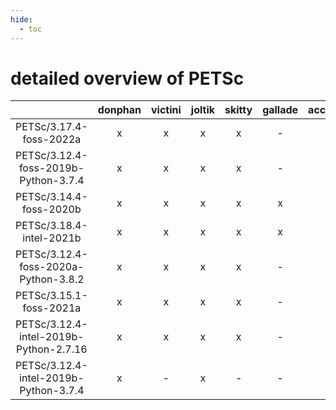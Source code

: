 ```yaml
---
hide:
  - toc
---
```


detailed overview of PETSc
==========================

| |donphan|victini|joltik|skitty|gallade|accelgor|swalot|doduo|
| :---: | :---: | :---: | :---: | :---: | :---: | :---: | :---: | :---: |
|PETSc/3.17.4-foss-2022a|x|x|x|x|-|x|x|x|
|PETSc/3.12.4-foss-2019b-Python-3.7.4|x|x|x|x|-|x|x|x|
|PETSc/3.14.4-foss-2020b|x|x|x|x|x|-|x|x|
|PETSc/3.18.4-intel-2021b|x|x|x|x|x|x|x|x|
|PETSc/3.12.4-foss-2020a-Python-3.8.2|x|x|x|x|-|-|x|x|
|PETSc/3.15.1-foss-2021a|x|x|x|x|-|-|x|x|
|PETSc/3.12.4-intel-2019b-Python-2.7.16|x|x|x|x|-|-|-|x|
|PETSc/3.12.4-intel-2019b-Python-3.7.4|x|-|x|-|-|-|-|-|
